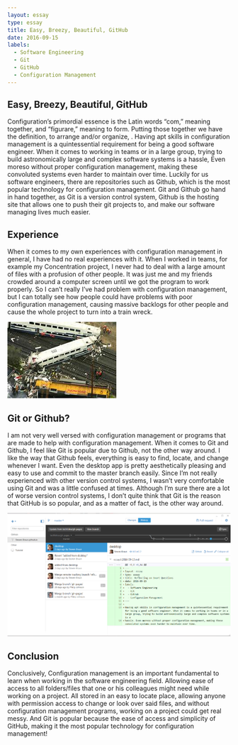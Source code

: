 ```yaml
---
layout: essay
type: essay
title: Easy, Breezy, Beautiful, GitHub
date: 2016-09-15
labels:
  - Software Engineering
  - Git
  - GitHub
  - Configuration Management
---
```

## Easy, Breezy, Beautiful, GitHub

Configuration’s primordial essence is the Latin words “com,” meaning together, and “figurare,” meaning to form. Putting those together we have the definition, to arrange and/or organize, . Having apt skills in configuration management is a quintessential requirement for being a good software engineer. When it comes to working in teams or in a large group, trying to build astronomically large and complex software systems is a hassle, Even moreso without proper configuration management, making these convoluted systems even harder to maintain over time. Luckily for us software engineers, there are repositories such as Github, which is the most popular technology for configuration management. Git and Github go hand in hand together, as Git is a version control system, Github is the hosting site that allows one to push their git projects to, and make our software managing lives much easier. 

## Experience

When it comes to my own experiences with configuration management in general, I have had no real experiences with it. When I worked in teams, for example my Concentration project, I never had to deal with a large amount of files with a profusion of other people. It was just me and my friends crowded around a computer screen until we got the program to work properly. So I can’t really I’ve had problem with configuration management, but I can totally see how people could have problems with poor configuration management, causing massive backlogs for other people and cause the whole project to turn into a train wreck. 


<div class="ui small rounded images">
  <img class="ui image" src="../images/train.jpg">
</div>

## Git or Github?

I am not very well versed with configuration management or programs that are made to help with configuration management. When it comes to Git and Github, I feel like Git is popular due to Github, not the other way around. I like the way that Github feels, everything is easy to find, locate, and change whenever I want. Even the desktop app is pretty aesthetically pleasing and easy to use and commit to the master branch easily. Since I’m not really experienced with other version control systems, I wasn’t very comfortable using Git and was a little confused at times. Although I’m sure there are a lot of worse version control systems, I don’t quite think that Git is the reason that GitHub is so popular, and as a matter of fact, is the other way around.


<div class="ui small rounded images">
  <img class="ui image" src="../images/github.png">
</div>

## Conclusion

Conclusively, Configuration management is an important fundamental to learn when working in the software engineering field. Allowing ease of access to all folders/files that one or his colleagues might need while working on a project. All stored in an easy to locate place, allowing anyone with permission access to change or look over said files, and without configuration management programs, working on a project could get real messy. And Git is popular because the ease of access and simplicity of GitHub, making it the most popular technology for configuration management!

